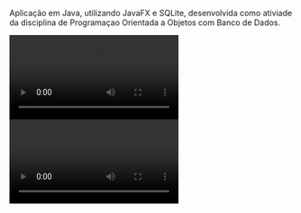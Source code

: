 Aplicação em Java, utilizando JavaFX e SQLite, desenvolvida como ativiade da disciplina de Programaçao Orientada a Objetos com Banco de Dados.

![](demonstração.mp4)
<video src="demonstração.mp4" controls preload></video>